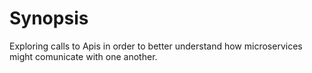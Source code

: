 # Synopsis

Exploring calls to Apis in order to better understand how microservices
might comunicate with one another.
